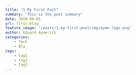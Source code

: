 ```yaml
---
title: "1 My First Post"
summary: "This is the post summary"
date: 2020-08-01
url: first-blog
feature_image: "/posts/1-my-first-post/img/ayme-logo.png"
author: Eduard Aymerich
categories:
    - Tech
    - Bla
tags:
    - tag1
    - tag2
    - tag3
---
```

